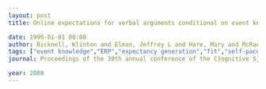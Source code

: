 ```yaml
---
layout: post
title: Online expectations for verbal arguments conditional on event knowledge

date: 1996-01-01 00:00
author: Bicknell, Klinton and Elman, Jeffrey L and Hare, Mary and McRae, Ken and Kutas, Marta
tags: ["event knowledge","ERP","expectancy generation","fit","self-paced reading","thematic"]
journal: Proceedings of the 30th annual conference of the C}ognitive S}cience S}ociety

year: 2008
---
```



